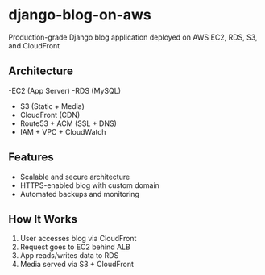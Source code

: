 # django-blog-on-aws
Production-grade Django blog application deployed on AWS EC2, RDS, S3, and CloudFront

## Architecture
-EC2 (App Server)
-RDS (MySQL)
- S3 (Static + Media)
- CloudFront (CDN)
- Route53 + ACM (SSL + DNS)
- IAM + VPC + CloudWatch

## Features
- Scalable and secure architecture
- HTTPS-enabled blog with custom domain
- Automated backups and monitoring

## How It Works
1. User accesses blog via CloudFront
2. Request goes to EC2 behind ALB
3. App reads/writes data to RDS
4. Media served via S3 + CloudFront
